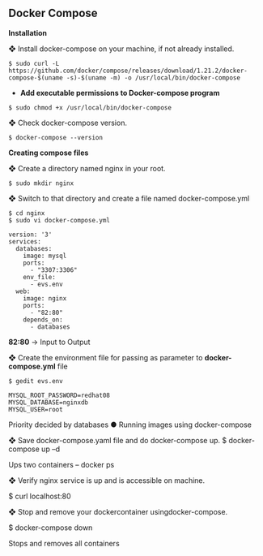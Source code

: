 ## Docker Compose

**Installation**

❖ Install docker-compose on your machine, if not already installed.

```
$ sudo curl -L https://github.com/docker/compose/releases/download/1.21.2/docker-compose-$(uname -s)-$(uname -m) -o /usr/local/bin/docker-compose
```

* **Add executable permissions to Docker-compose program**

```
$ sudo chmod +x /usr/local/bin/docker-compose
```

❖ Check docker-compose version.

```
$ docker-compose --version
```

**Creating compose files**

❖ Create a directory named nginx in your root.
```
$ sudo mkdir nginx
```
❖ Switch to that directory and create a file named docker-compose.yml
```
$ cd nginx
$ sudo vi docker-compose.yml
```

```
version: '3'
services:
  databases:
    image: mysql
    ports:
      - "3307:3306"
    env_file:
      - evs.env    
  web:
    image: nginx    
    ports:
      - "82:80" 
    depends_on:
      - databases
```

**82:80** -> Input to Output

❖ Create the environment file for passing as parameter to **docker-compose.yml** file
```
$ gedit evs.env
```
```
MYSQL_ROOT_PASSWORD=redhat08
MYSQL_DATABASE=nginxdb
MYSQL_USER=root
```

Priority decided by databases
●	Running images using docker-compose

❖	Save docker-compose.yaml file and do docker-compose up.
$ docker-compose up –d

Ups two containers – docker ps

❖	Verify nginx service is up and is accessible on machine.

$ curl localhost:80

❖	Stop and remove your dockercontainer usingdocker-compose.

$ docker-compose down

Stops and removes all containers
